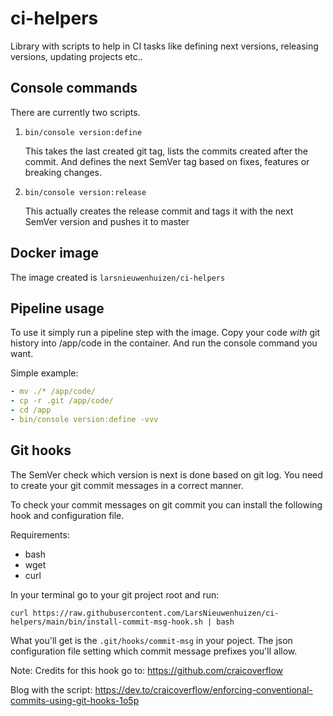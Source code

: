 # ci-helpers
Library with scripts to help in CI tasks like defining next versions, releasing versions, updating projects etc..

## Console commands
There are currently two scripts.

1. `bin/console version:define`

    This takes the last created git tag, lists the commits created after the commit.
    And defines the next SemVer tag based on fixes, features or breaking changes.
2. `bin/console version:release`

    This actually creates the release commit and tags it with the next SemVer version and pushes it to master

## Docker image
The image created is `larsnieuwenhuizen/ci-helpers`

## Pipeline usage

To use it simply run a pipeline step with the image.
Copy your code *with* git history into /app/code in the container.
And run the console command you want.

Simple example:
```yaml
- mv ./* /app/code/
- cp -r .git /app/code/
- cd /app
- bin/console version:define -vvv
```

## Git hooks
The SemVer check which version is next is done based on git log.
You need to create your git commit messages in a correct manner.

To check your commit messages on git commit you can install the following hook and configuration file.

Requirements:
- bash
- wget
- curl

In your terminal go to your git project root and run:

```shell
curl https://raw.githubusercontent.com/LarsNieuwenhuizen/ci-helpers/main/bin/install-commit-msg-hook.sh | bash
```

What you'll get is the `.git/hooks/commit-msg` in your poject.
The json configuration file setting which commit message prefixes you'll allow.

Note: Credits for this hook go to: https://github.com/craicoverflow

Blog with the script:
https://dev.to/craicoverflow/enforcing-conventional-commits-using-git-hooks-1o5p

